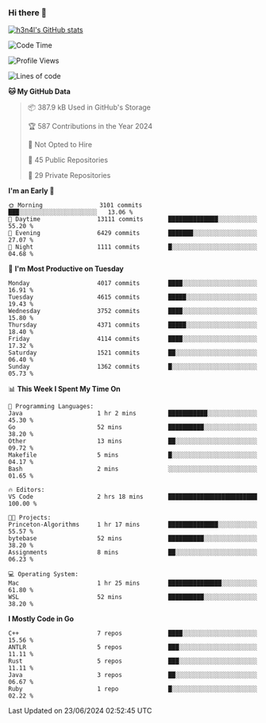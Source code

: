 ### Hi there 👋

[![h3n4l's GitHub stats](https://github-readme-stats.vercel.app/api?username=h3n4l&count_private=true&show_icons=true&theme=radical)](https://github.com/h3n4l/github-readme-stats)

<!--START_SECTION:waka-->
![Code Time](http://img.shields.io/badge/Code%20Time-1%2C875%20hrs%2010%20mins-blue)

![Profile Views](http://img.shields.io/badge/Profile%20Views-0-blue)

![Lines of code](https://img.shields.io/badge/From%20Hello%20World%20I%27ve%20Written-9.5%20million%20lines%20of%20code-blue)

**🐱 My GitHub Data** 

> 📦 387.9 kB Used in GitHub's Storage 
 > 
> 🏆 587 Contributions in the Year 2024
 > 
> 🚫 Not Opted to Hire
 > 
> 📜 45 Public Repositories 
 > 
> 🔑 29 Private Repositories 
 > 
**I'm an Early 🐤** 

```text
🌞 Morning                3101 commits        ███░░░░░░░░░░░░░░░░░░░░░░   13.06 % 
🌆 Daytime                13111 commits       ██████████████░░░░░░░░░░░   55.20 % 
🌃 Evening                6429 commits        ███████░░░░░░░░░░░░░░░░░░   27.07 % 
🌙 Night                  1111 commits        █░░░░░░░░░░░░░░░░░░░░░░░░   04.68 % 
```
📅 **I'm Most Productive on Tuesday** 

```text
Monday                   4017 commits        ████░░░░░░░░░░░░░░░░░░░░░   16.91 % 
Tuesday                  4615 commits        █████░░░░░░░░░░░░░░░░░░░░   19.43 % 
Wednesday                3752 commits        ████░░░░░░░░░░░░░░░░░░░░░   15.80 % 
Thursday                 4371 commits        █████░░░░░░░░░░░░░░░░░░░░   18.40 % 
Friday                   4114 commits        ████░░░░░░░░░░░░░░░░░░░░░   17.32 % 
Saturday                 1521 commits        ██░░░░░░░░░░░░░░░░░░░░░░░   06.40 % 
Sunday                   1362 commits        █░░░░░░░░░░░░░░░░░░░░░░░░   05.73 % 
```


📊 **This Week I Spent My Time On** 

```text
💬 Programming Languages: 
Java                     1 hr 2 mins         ███████████░░░░░░░░░░░░░░   45.30 % 
Go                       52 mins             ██████████░░░░░░░░░░░░░░░   38.20 % 
Other                    13 mins             ██░░░░░░░░░░░░░░░░░░░░░░░   09.72 % 
Makefile                 5 mins              █░░░░░░░░░░░░░░░░░░░░░░░░   04.17 % 
Bash                     2 mins              ░░░░░░░░░░░░░░░░░░░░░░░░░   01.65 % 

🔥 Editors: 
VS Code                  2 hrs 18 mins       █████████████████████████   100.00 % 

🐱‍💻 Projects: 
Princeton-Algorithms     1 hr 17 mins        ██████████████░░░░░░░░░░░   55.57 % 
bytebase                 52 mins             ██████████░░░░░░░░░░░░░░░   38.20 % 
Assignments              8 mins              ██░░░░░░░░░░░░░░░░░░░░░░░   06.23 % 

💻 Operating System: 
Mac                      1 hr 25 mins        ███████████████░░░░░░░░░░   61.80 % 
WSL                      52 mins             ██████████░░░░░░░░░░░░░░░   38.20 % 
```

**I Mostly Code in Go** 

```text
C++                      7 repos             ████░░░░░░░░░░░░░░░░░░░░░   15.56 % 
ANTLR                    5 repos             ███░░░░░░░░░░░░░░░░░░░░░░   11.11 % 
Rust                     5 repos             ███░░░░░░░░░░░░░░░░░░░░░░   11.11 % 
Java                     3 repos             ██░░░░░░░░░░░░░░░░░░░░░░░   06.67 % 
Ruby                     1 repo              █░░░░░░░░░░░░░░░░░░░░░░░░   02.22 % 
```




 Last Updated on 23/06/2024 02:52:45 UTC
<!--END_SECTION:waka-->

